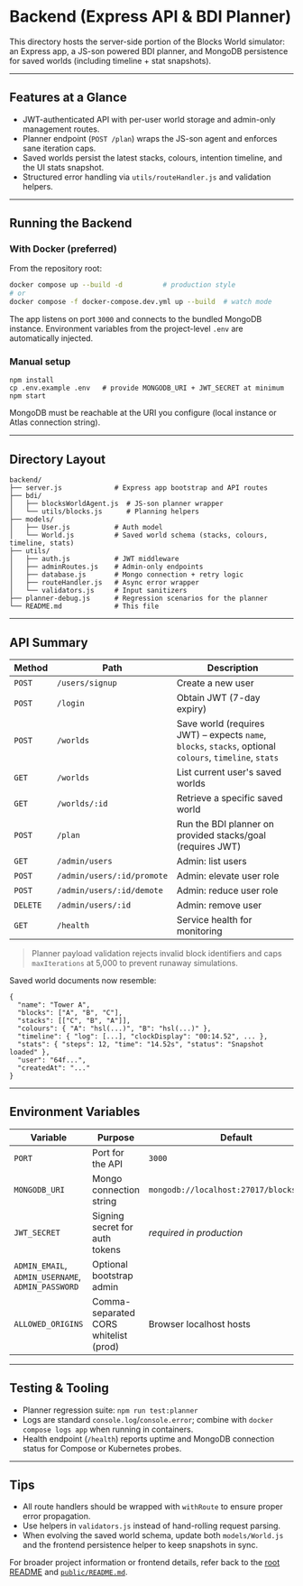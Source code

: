 # Backend (Express API & BDI Planner)

This directory hosts the server-side portion of the Blocks World simulator: an Express app, a JS-son powered BDI planner, and MongoDB persistence for saved worlds (including timeline + stat snapshots).

---

## Features at a Glance

- JWT-authenticated API with per-user world storage and admin-only management routes.
- Planner endpoint (`POST /plan`) wraps the JS-son agent and enforces sane iteration caps.
- Saved worlds persist the latest stacks, colours, intention timeline, and the UI stats snapshot.
- Structured error handling via `utils/routeHandler.js` and validation helpers.

---

## Running the Backend

### With Docker (preferred)

From the repository root:

```bash
docker compose up --build -d          # production style
# or
docker compose -f docker-compose.dev.yml up --build  # watch mode
```

The app listens on port `3000` and connects to the bundled MongoDB instance. Environment variables from the project-level `.env` are automatically injected.

### Manual setup

```
npm install
cp .env.example .env   # provide MONGODB_URI + JWT_SECRET at minimum
npm start
```

MongoDB must be reachable at the URI you configure (local instance or Atlas connection string).

---

## Directory Layout

```
backend/
├── server.js             # Express app bootstrap and API routes
├── bdi/
│   ├── blocksWorldAgent.js  # JS-son planner wrapper
│   └── utils/blocks.js      # Planning helpers
├── models/
│   ├── User.js           # Auth model
│   └── World.js          # Saved world schema (stacks, colours, timeline, stats)
├── utils/
│   ├── auth.js           # JWT middleware
│   ├── adminRoutes.js    # Admin-only endpoints
│   ├── database.js       # Mongo connection + retry logic
│   ├── routeHandler.js   # Async error wrapper
│   └── validators.js     # Input sanitizers
├── planner-debug.js      # Regression scenarios for the planner
└── README.md             # This file
```

---

## API Summary

| Method | Path | Description |
|--------|------|-------------|
| `POST` | `/users/signup` | Create a new user |
| `POST` | `/login` | Obtain JWT (7-day expiry) |
| `POST` | `/worlds` | Save world (requires JWT) – expects `name`, `blocks`, `stacks`, optional `colours`, `timeline`, `stats` |
| `GET`  | `/worlds` | List current user's saved worlds |
| `GET`  | `/worlds/:id` | Retrieve a specific saved world |
| `POST` | `/plan` | Run the BDI planner on provided stacks/goal (requires JWT) |
| `GET`  | `/admin/users` | Admin: list users |
| `POST` | `/admin/users/:id/promote` | Admin: elevate user role |
| `POST` | `/admin/users/:id/demote` | Admin: reduce user role |
| `DELETE` | `/admin/users/:id` | Admin: remove user |
| `GET` | `/health` | Service health for monitoring |

> Planner payload validation rejects invalid block identifiers and caps `maxIterations` at 5,000 to prevent runaway simulations.

Saved world documents now resemble:

```jsonc
{
  "name": "Tower A",
  "blocks": ["A", "B", "C"],
  "stacks": [["C", "B", "A"]],
  "colours": { "A": "hsl(...)", "B": "hsl(...)" },
  "timeline": { "log": [...], "clockDisplay": "00:14.52", ... },
  "stats": { "steps": 12, "time": "14.52s", "status": "Snapshot loaded" },
  "user": "64f...",
  "createdAt": "..."
}
```

---

## Environment Variables

| Variable | Purpose | Default |
|----------|---------|---------|
| `PORT` | Port for the API | `3000` |
| `MONGODB_URI` | Mongo connection string | `mongodb://localhost:27017/blocks_world` |
| `JWT_SECRET` | Signing secret for auth tokens | _required in production_ |
| `ADMIN_EMAIL`, `ADMIN_USERNAME`, `ADMIN_PASSWORD` | Optional bootstrap admin |
| `ALLOWED_ORIGINS` | Comma-separated CORS whitelist (prod) | Browser localhost hosts |

---

## Testing & Tooling

- Planner regression suite: `npm run test:planner`
- Logs are standard `console.log`/`console.error`; combine with `docker compose logs app` when running in containers.
- Health endpoint (`/health`) reports uptime and MongoDB connection status for Compose or Kubernetes probes.

---

## Tips

- All route handlers should be wrapped with `withRoute` to ensure proper error propagation.
- Use helpers in `validators.js` instead of hand-rolling request parsing.
- When evolving the saved world schema, update both `models/World.js` and the frontend persistence helper to keep snapshots in sync.

For broader project information or frontend details, refer back to the [root README](../README.md) and [`public/README.md`](../public/README.md).
